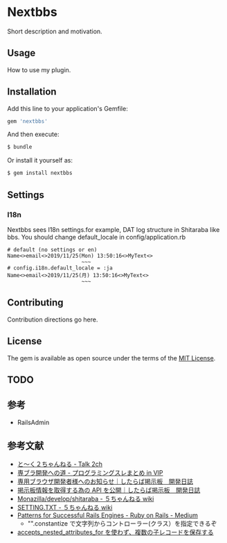 # Nextbbs

Short description and motivation.

## Usage

How to use my plugin.

## Installation

Add this line to your application's Gemfile:

```ruby
gem 'nextbbs'
```

And then execute:

```bash
$ bundle
```

Or install it yourself as:

```bash
$ gem install nextbbs
```

## Settings

### I18n

Nextbbs sees I18n settings.for example, DAT log structure in Shitaraba like bbs.
You should change default_locale in config/application.rb

```
# default (no settings or en)
Name<>email<>2019/11/25(Mon) 13:50:16<>MyText<>
                        ~~~
# config.i18n.default_locale = :ja
Name<>email<>2019/11/25(月) 13:50:16<>MyText<>
                        ~~~
```

## Contributing

Contribution directions go here.

## License

The gem is available as open source under the terms of the [MIT License](https://opensource.org/licenses/MIT).

## TODO

## 参考

- RailsAdmin

## 参考文献

- [と～く２ちゃんねる - Talk 2ch](http://age.s22.xrea.com/talk2ch/)
- [専ブラ開発への道 - プログラミングスレまとめ in VIP](http://vipprog.net/wiki/%E5%B0%82%E3%83%96%E3%83%A9%E9%96%8B%E7%99%BA%E3%81%B8%E3%81%AE%E9%81%93.html)
- [専用ブラウザ開発者様へのお知らせ｜したらば掲示板　開発日誌](http://blog.livedoor.jp/bbsnews/archives/50283526.html)
- [掲示板情報を取得する為の API を公開｜したらば掲示板　開発日誌](http://blog.livedoor.jp/bbsnews/archives/51024405.html)
- [Monazilla/develop/shitaraba - ５ちゃんねる wiki](https://info.5ch.net/index.php/Monazilla/develop/shitaraba)
- [SETTING.TXT - ５ちゃんねる wiki](https://info.5ch.net/index.php/SETTING.TXT)
- [Patterns for Successful Rails Engines - Ruby on Rails - Medium](https://medium.com/ruby-on-rails/patterns-for-successful-rails-engines-a7dae3db6921)
  - "".constantize で文字列からコントローラー(クラス）を指定できるぞ
- [accepts_nested_attributes_for を使わず、複数の子レコードを保存する
  ](https://moneyforward.com/engineers_blog/2018/12/15/formobject/)
